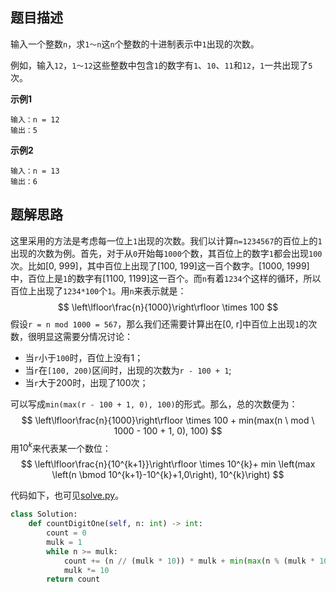 ## 题目描述
输入一个整数`n`，求`1～n`这`n`个整数的十进制表示中`1`出现的次数。

例如，输入`12`，`1～12`这些整数中包含`1`的数字有`1`、`10`、`11`和`12`，`1`一共出现了`5`次。

**示例1**
```
输入：n = 12
输出：5
```

**示例2**
```
输入：n = 13
输出：6
```

## 题解思路
这里采用的方法是考虑每一位上`1`出现的次数。我们以计算`n=1234567`的百位上的`1`出现的次数为例。首先，对于从`0`开始每`1000`个数，其百位上的数字`1`都会出现`100`次。比如[0, 999]，其中百位上出现了[100, 199]这一百个数字。[1000, 1999]中，百位上是`1`的数字有[1100, 1199]这一百个。而`n`有着`1234`个这样的循环，所以百位上出现了`1234*100`个`1`。用`n`来表示就是：
$$
\left\lfloor\frac{n}{1000}\right\rfloor \times 100
$$
假设`r = n mod 1000 = 567`，那么我们还需要计算出在[0, r]中百位上出现`1`的次数，很明显这需要分情况讨论：

- 当`r`小于`100`时，百位上没有1；
- 当`r`在`[100, 200)`区间时，出现的次数为`r - 100 + 1`;
- 当`r`大于200时，出现了100次；

可以写成`min(max(r - 100 + 1, 0), 100)`的形式。那么，总的次数便为：
$$
\left\lfloor\frac{n}{1000}\right\rfloor \times 100 + min(max(n \ mod \ 1000 - 100 + 1, 0), 100)
$$
用$10^k$来代表某一个数位：
$$
\left\lfloor\frac{n}{10^{k+1}}\right\rfloor \times 10^{k}+ min \left(max \left(n \bmod 10^{k+1}-10^{k}+1,0\right), 10^{k}\right)
$$

代码如下，也可见[solve.py](solve.py)。

```python
class Solution:
    def countDigitOne(self, n: int) -> int:
        count = 0
        mulk = 1
        while n >= mulk:
            count += (n // (mulk * 10)) * mulk + min(max(n % (mulk * 10) - mulk +1, 0), mulk)
            mulk *= 10
        return count
```
